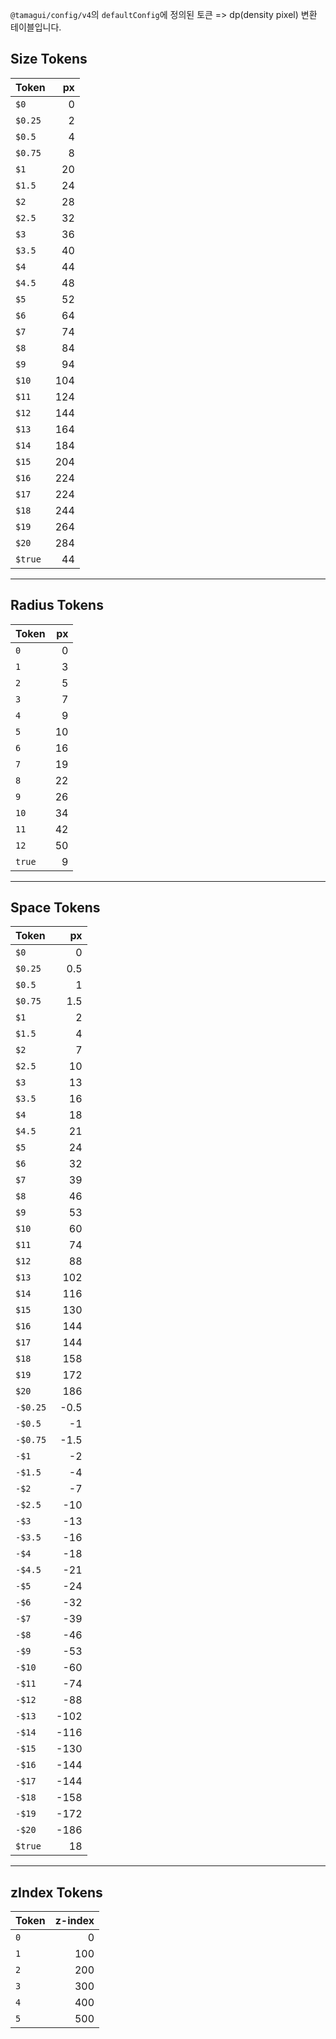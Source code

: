 `@tamagui/config/v4`의 `defaultConfig`에 정의된 토큰 => dp(density pixel) 변환 테이블입니다.

## Size Tokens

| Token   |  px |
| :------ | --: |
| `$0`    |   0 |
| `$0.25` |   2 |
| `$0.5`  |   4 |
| `$0.75` |   8 |
| `$1`    |  20 |
| `$1.5`  |  24 |
| `$2`    |  28 |
| `$2.5`  |  32 |
| `$3`    |  36 |
| `$3.5`  |  40 |
| `$4`    |  44 |
| `$4.5`  |  48 |
| `$5`    |  52 |
| `$6`    |  64 |
| `$7`    |  74 |
| `$8`    |  84 |
| `$9`    |  94 |
| `$10`   | 104 |
| `$11`   | 124 |
| `$12`   | 144 |
| `$13`   | 164 |
| `$14`   | 184 |
| `$15`   | 204 |
| `$16`   | 224 |
| `$17`   | 224 |
| `$18`   | 244 |
| `$19`   | 264 |
| `$20`   | 284 |
| `$true` |  44 |

---

## Radius Tokens

| Token  |  px |
| :----- | --: |
| `0`    |   0 |
| `1`    |   3 |
| `2`    |   5 |
| `3`    |   7 |
| `4`    |   9 |
| `5`    |  10 |
| `6`    |  16 |
| `7`    |  19 |
| `8`    |  22 |
| `9`    |  26 |
| `10`   |  34 |
| `11`   |  42 |
| `12`   |  50 |
| `true` |   9 |

---

## Space Tokens

| Token    |   px |
| :------- | ---: |
| `$0`     |    0 |
| `$0.25`  |  0.5 |
| `$0.5`   |    1 |
| `$0.75`  |  1.5 |
| `$1`     |    2 |
| `$1.5`   |    4 |
| `$2`     |    7 |
| `$2.5`   |   10 |
| `$3`     |   13 |
| `$3.5`   |   16 |
| `$4`     |   18 |
| `$4.5`   |   21 |
| `$5`     |   24 |
| `$6`     |   32 |
| `$7`     |   39 |
| `$8`     |   46 |
| `$9`     |   53 |
| `$10`    |   60 |
| `$11`    |   74 |
| `$12`    |   88 |
| `$13`    |  102 |
| `$14`    |  116 |
| `$15`    |  130 |
| `$16`    |  144 |
| `$17`    |  144 |
| `$18`    |  158 |
| `$19`    |  172 |
| `$20`    |  186 |
| `-$0.25` | -0.5 |
| `-$0.5`  |   -1 |
| `-$0.75` | -1.5 |
| `-$1`    |   -2 |
| `-$1.5`  |   -4 |
| `-$2`    |   -7 |
| `-$2.5`  |  -10 |
| `-$3`    |  -13 |
| `-$3.5`  |  -16 |
| `-$4`    |  -18 |
| `-$4.5`  |  -21 |
| `-$5`    |  -24 |
| `-$6`    |  -32 |
| `-$7`    |  -39 |
| `-$8`    |  -46 |
| `-$9`    |  -53 |
| `-$10`   |  -60 |
| `-$11`   |  -74 |
| `-$12`   |  -88 |
| `-$13`   | -102 |
| `-$14`   | -116 |
| `-$15`   | -130 |
| `-$16`   | -144 |
| `-$17`   | -144 |
| `-$18`   | -158 |
| `-$19`   | -172 |
| `-$20`   | -186 |
| `$true`  |   18 |

---

## zIndex Tokens

| Token | z-index |
| :---- | ------: |
| `0`   |       0 |
| `1`   |     100 |
| `2`   |     200 |
| `3`   |     300 |
| `4`   |     400 |
| `5`   |     500 |
